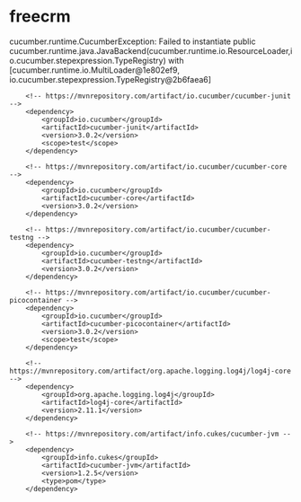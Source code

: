 # freecrm
cucumber.runtime.CucumberException: Failed to instantiate public cucumber.runtime.java.JavaBackend(cucumber.runtime.io.ResourceLoader,io.cucumber.stepexpression.TypeRegistry) with [cucumber.runtime.io.MultiLoader@1e802ef9, io.cucumber.stepexpression.TypeRegistry@2b6faea6]



        <!-- https://mvnrepository.com/artifact/io.cucumber/cucumber-junit -->
        <dependency>
            <groupId>io.cucumber</groupId>
            <artifactId>cucumber-junit</artifactId>
            <version>3.0.2</version>
            <scope>test</scope>
        </dependency>

        <!-- https://mvnrepository.com/artifact/io.cucumber/cucumber-core -->
        <dependency>
            <groupId>io.cucumber</groupId>
            <artifactId>cucumber-core</artifactId>
            <version>3.0.2</version>
        </dependency>

        <!-- https://mvnrepository.com/artifact/io.cucumber/cucumber-testng -->
        <dependency>
            <groupId>io.cucumber</groupId>
            <artifactId>cucumber-testng</artifactId>
            <version>3.0.2</version>
        </dependency>

        <!-- https://mvnrepository.com/artifact/io.cucumber/cucumber-picocontainer -->
        <dependency>
            <groupId>io.cucumber</groupId>
            <artifactId>cucumber-picocontainer</artifactId>
            <version>3.0.2</version>
            <scope>test</scope>
        </dependency>

        <!-- https://mvnrepository.com/artifact/org.apache.logging.log4j/log4j-core -->
        <dependency>
            <groupId>org.apache.logging.log4j</groupId>
            <artifactId>log4j-core</artifactId>
            <version>2.11.1</version>
        </dependency>

        <!-- https://mvnrepository.com/artifact/info.cukes/cucumber-jvm -->
        <dependency>
            <groupId>info.cukes</groupId>
            <artifactId>cucumber-jvm</artifactId>
            <version>1.2.5</version>
            <type>pom</type>
        </dependency>


